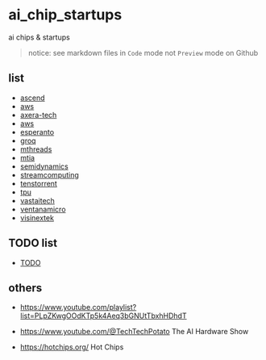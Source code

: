 # ai_chip_startups

ai chips &amp; startups

> notice: see markdown files in `Code` mode not `Preview` mode on Github

## list

- [ascend](./ascend.md)
- [aws](./aws.md)
- [axera-tech](./axera-tech.md)
- [aws](./aws.md)
- [esperanto](./esperanto.md)
- [groq](./groq.md)
- [mthreads](./mthreads.md)
- [mtia](./mtia.md)
- [semidynamics](./semidynamics.md)
- [streamcomputing](./streamcomputing.md)
- [tenstorrent](./tenstorrent.md)
- [tpu](./tpu.md)
- [vastaitech](./vastaitech.md)
- [ventanamicro](./ventanamicro.md)
- [visinextek](./visinextek.md)

## TODO list

- [TODO](./TODO.md)

## others

- https://www.youtube.com/playlist?list=PLpZKwgOOdKTp5k4Aeq3bGNUtTbxhHDhdT
- https://www.youtube.com/@TechTechPotato
  The AI Hardware Show

- https://hotchips.org/
  Hot Chips
